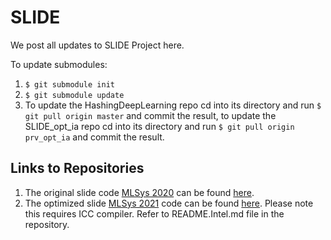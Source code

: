 # SLIDE 

We post all updates to SLIDE Project here. 

To update submodules: 
1. `$ git submodule init`
2. `$ git submodule update`
3. To update the HashingDeepLearning repo cd into its directory and run `$ git pull origin master` and commit the result, to update the SLIDE_opt_ia repo cd into its directory and run `$ git pull origin prv_opt_ia` and commit the result.

## Links to Repositories 
1. The original slide code [MLSys 2020](https://arxiv.org/abs/1903.03129) can be found [here](https://github.com/keroro824/HashingDeepLearning).
2. The optimized slide [MLSys 2021](https://proceedings.mlsys.org/paper/2021/file/3636638817772e42b59d74cff571fbb3-Paper.pdf) code can be found [here](https://github.com/IntelLabs/SLIDE_opt_ia). Please note this requires ICC compiler. Refer to README.Intel.md file in the repository. 
